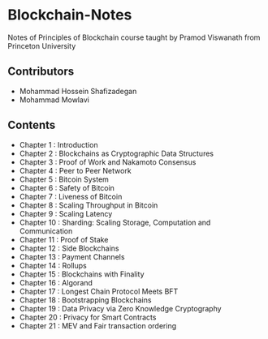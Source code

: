 # Blockchain-Notes
Notes of Principles of Blockchain course taught by Pramod Viswanath from Princeton University

## Contributors
- Mohammad Hossein Shafizadegan
- Mohammad Mowlavi

## Contents
- Chapter  1 : Introduction
- Chapter  2 : Blockchains as Cryptographic Data Structures
- Chapter  3 : Proof of Work and Nakamoto Consensus
- Chapter  4 : Peer to Peer Network
- Chapter  5 : Bitcoin System
- Chapter  6 : Safety of Bitcoin 
- Chapter  7 : Liveness of Bitcoin
- Chapter  8 : Scaling Throughput in Bitcoin
- Chapter  9 : Scaling Latency 
- Chapter 10 : Sharding: Scaling Storage, Computation and Communication
- Chapter 11 : Proof of Stake
- Chapter 12 : Side Blockchains
- Chapter 13 : Payment Channels
- Chapter 14 : Rollups
- Chapter 15 : Blockchains with Finality
- Chapter 16 : Algorand
- Chapter 17 : Longest Chain Protocol Meets BFT
- Chapter 18 : Bootstrapping Blockchains
- Chapter 19 : Data Privacy via Zero Knowledge Cryptography
- Chapter 20 : Privacy for Smart Contracts
- Chapter 21 : MEV and Fair transaction ordering
